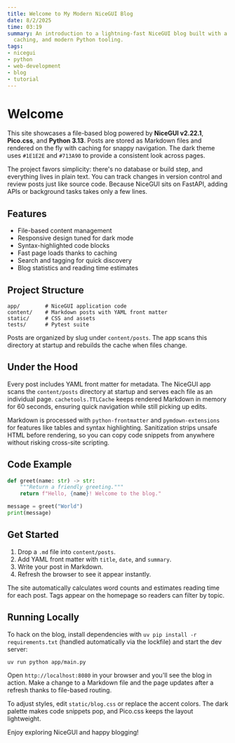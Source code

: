 ```yaml
---
title: Welcome to My Modern NiceGUI Blog
date: 8/2/2025
time: 03:19
summary: An introduction to a lightning-fast NiceGUI blog built with a dark theme,
  caching, and modern Python tooling.
tags:
- nicegui
- python
- web-development
- blog
- tutorial
---
```


# Welcome

This site showcases a file-based blog powered by **NiceGUI v2.22.1**, **Pico.css**, and **Python 3.13**. Posts are stored as Markdown files and rendered on the fly with caching for snappy navigation. The dark theme uses `#1E1E2E` and `#713A90` to provide a consistent look across pages.

The project favors simplicity: there's no database or build step, and everything lives in plain text. You can track changes in version control and review posts just like source code. Because NiceGUI sits on FastAPI, adding APIs or background tasks takes only a few lines.

## Features

- File-based content management
- Responsive design tuned for dark mode
- Syntax-highlighted code blocks
- Fast page loads thanks to caching
- Search and tagging for quick discovery
- Blog statistics and reading time estimates

## Project Structure

```
app/        # NiceGUI application code
content/    # Markdown posts with YAML front matter
static/     # CSS and assets
tests/      # Pytest suite
```

Posts are organized by slug under `content/posts`. The app scans this directory at startup and rebuilds the cache when files change.

## Under the Hood

Every post includes YAML front matter for metadata. The NiceGUI app scans the `content/posts` directory at startup and serves each file as an individual page. `cachetools.TTLCache` keeps rendered Markdown in memory for 60 seconds, ensuring quick navigation while still picking up edits.

Markdown is processed with `python-frontmatter` and `pymdown-extensions` for features like tables and syntax highlighting. Sanitization strips unsafe HTML before rendering, so you can copy code snippets from anywhere without risking cross-site scripting.

## Code Example

```python
def greet(name: str) -> str:
    """Return a friendly greeting."""
    return f"Hello, {name}! Welcome to the blog."

message = greet("World")
print(message)
```

## Get Started

1. Drop a `.md` file into `content/posts`.
2. Add YAML front matter with `title`, `date`, and `summary`.
3. Write your post in Markdown.
4. Refresh the browser to see it appear instantly.

The site automatically calculates word counts and estimates reading time for each post. Tags appear on the homepage so readers can filter by topic.

## Running Locally

To hack on the blog, install dependencies with `uv pip install -r requirements.txt` (handled automatically via the lockfile) and start the dev server:

```bash
uv run python app/main.py
```

Open `http://localhost:8080` in your browser and you'll see the blog in action. Make a change to a Markdown file and the page updates after a refresh thanks to file-based routing.

To adjust styles, edit `static/blog.css` or replace the accent colors. The dark palette makes code snippets pop, and Pico.css keeps the layout lightweight.

Enjoy exploring NiceGUI and happy blogging!
